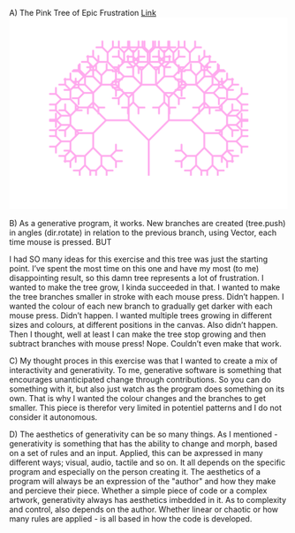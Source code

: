 A)  The Pink Tree of Epic Frustration
[Link](https://emmaottilie.github.io/Exercises/miniex6/)
![ScreenShot](https://github.com/EmmaOttilie/Exercises/blob/gh-pages/miniex6/5.png)

B)  As a generative program, it works. New branches are created (tree.push) in angles (dir.rotate) in relation to the previous branch, using Vector, each time mouse is pressed. BUT

I had SO many ideas for this exercise and this tree was just the starting point. I’ve spent the most time on this one and have my most (to me) disappointing result, so this damn tree represents a lot of frustration.
I wanted to make the tree grow, I kinda succeeded in that.
I wanted to make the tree branches smaller in stroke with each mouse press. Didn’t happen.
I wanted the colour of each new branch to gradually get darker with each mouse press. Didn’t happen. 
I wanted multiple trees growing in different sizes and colours, at different positions in the canvas. Also didn’t happen. 
Then I thought, well at least I can make the tree stop growing and then subtract branches with mouse press! Nope. Couldn’t even make that work.

C)  My thought proces in this exercise was that I wanted to create a mix of interactivity and generativity. 
To me, generative software is something that encourages unanticipated change through contributions. So you can do something with it, but also just watch as the program does something on its own. That is why I wanted the colour changes and the branches to get smaller. This piece is therefor very limited in potentiel patterns and I do not consider it autonomous.

D)  The aesthetics of generativity can be so many things. As I mentioned - generativity is something that has the ability to change and morph, based on a set of rules and an input. Applied, this can be axpressed in many different ways; visual, audio, tactile and so on. It all depends on the specific program and especially on the person creating it. The aesthetics of a program will always be an expression of the "author" and how they make and percieve their piece. Whether a simple piece of code or a complex artwork, generativity always has aesthetics imbedded in it. As to complexity and control, also depends on the author. Whether linear or chaotic or how many rules are applied - is all based in how the code is developed. 
